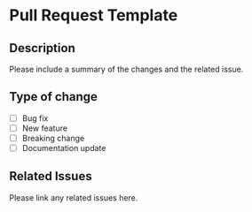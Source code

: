 # Pull Request Template

## Description

Please include a summary of the changes and the related issue.

## Type of change

-   [ ] Bug fix
-   [ ] New feature
-   [ ] Breaking change
-   [ ] Documentation update

## Related Issues

Please link any related issues here.
